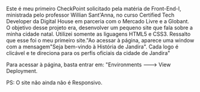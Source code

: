 Este é meu primeiro CheckPoint solicitado pela matéria de Front-End-I, ministrada pelo professor Willian Sant'Anna, no curso Certified Tech Developer da Digital House em parceria com o Mercado Livre e a Globant. O objetivo desse projeto era, desenvolver um pequeno site que fala sobre a minha cidade natal. Utilizei somente as liguagens HTML5 e CSS3. Ressalto que esse foi o meu primeiro site."Ao acessar à página, aparece uma window com a mensagem"Seja bem-vindo à História de Jandira". Cada logo é clicável e te direciona para os perfis oficiais da cidade de Jandira"

Para acessar à página, basta entrar em: "Environments ---> View Deployment.

PS: O site não ainda não é Responsivo.
